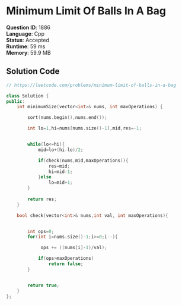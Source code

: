 # Minimum Limit Of Balls In A Bag

**Question ID**: 1886  
**Language**: Cpp  
**Status**: Accepted  
**Runtime**: 59 ms  
**Memory**: 59.9 MB  

## Solution Code
```cpp
// https://leetcode.com/problems/minimum-limit-of-balls-in-a-bag

class Solution {
public:
    int minimumSize(vector<int>& nums, int maxOperations) {

        sort(nums.begin(),nums.end());

        int lo=1,hi=nums[nums.size()-1],mid,res=-1;


        while(lo<=hi){
            mid=lo+(hi-lo)/2;

            if(check(nums,mid,maxOperations)){
                res=mid;
                hi=mid-1;
            }else
                lo=mid+1;
        }
        
        return res;
    }

    bool check(vector<int>& nums,int val, int maxOperations){


        int ops=0;
        for(int i=nums.size()-1;i>=0;i--){

             ops += ((nums[i]-1)/val);

            if(ops>maxOperations)
                return false;
        }


        return true;
    }
};
```
